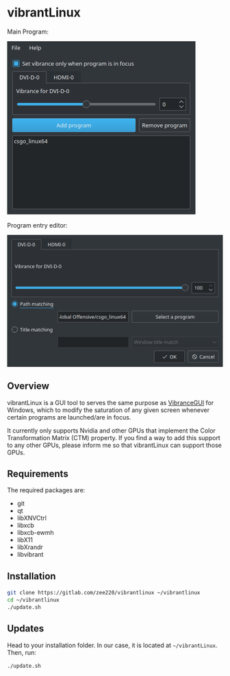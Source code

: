 # vibrantLinux
Main Program:

![Main program](assets/program.png)

Program entry editor:

![Program vibrance editor](assets/entryeditor.png)

## Overview

vibrantLinux is a GUI tool to serves the same purpose as [VibranceGUI](https://vibrancegui.com/) for Windows, which to modify the saturation of any given screen whenever certain programs are launched/are in focus.

It currently only supports Nvidia and other GPUs that implement the Color Transformation Matrix (CTM) property. If you find a way to add this support to any other GPUs, please inform me so that vibrantLinux can support those GPUs.

## Requirements

The required packages are:

- git
- qt
- libXNVCtrl
- libxcb
- libxcb-ewmh
- libX11
- libXrandr
- libvibrant

## Installation

```bash
git clone https://gitlab.com/zee220/vibrantlinux ~/vibrantlinux
cd ~/vibrantlinux
./update.sh
```

## Updates

Head to your installation folder. In our case, it is located at `~/vibrantLinux`. Then, run:

```bash
./update.sh
```
